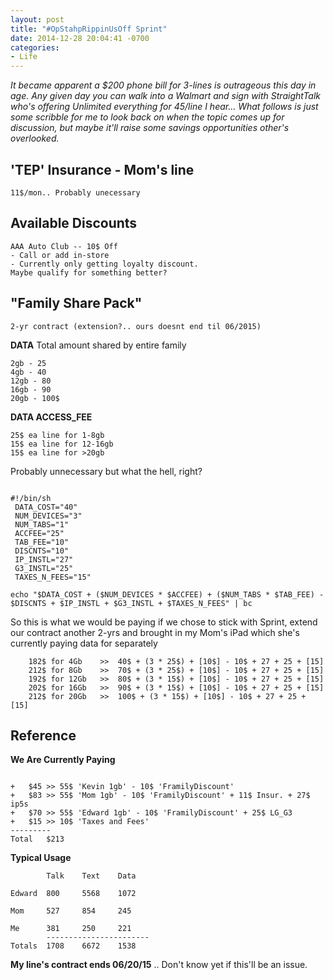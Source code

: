 ```yaml
---
layout: post
title: "#OpStahpRippinUsOff Sprint"
date: 2014-12-28 20:04:41 -0700
categories:
- Life
---
```


*It became apparent a $200 phone bill for 3-lines is outrageous this day in age. Any given day you can walk into a Walmart and sign with StraightTalk who's offering Unlimited everything for 45/line I hear... What follows is just some scribble for me to look back on when the topic comes up for discussion, but maybe it'll raise some savings opportunities other's overlooked.*

## 'TEP' Insurance - Mom's line
	11$/mon.. Probably unecessary

## Available Discounts
	AAA Auto Club -- 10$ Off  
	- Call or add in-store  
	- Currently only getting loyalty discount.
	Maybe qualify for something better? 

## "Family Share Pack"

	2-yr contract (extension?.. ours doesnt end til 06/2015)
	
**DATA**
Total amount shared by entire family

	2gb - 25  
	4gb - 40  
	12gb - 80  
	16gb - 90  	
	20gb - 100$  

**DATA ACCESS_FEE**
	
	25$ ea line for 1-8gb  
	15$ ea line for 12-16gb  
	15$ ea line for >20gb  


Probably unnecessary but what the hell, right?

```

#!/bin/sh
 DATA_COST="40"
 NUM_DEVICES="3"
 NUM_TABS="1"
 ACCFEE="25"
 TAB_FEE="10"
 DISCNTS="10"
 IP_INSTL="27"
 G3_INSTL="25"
 TAXES_N_FEES="15"
 
echo "$DATA_COST + ($NUM_DEVICES * $ACCFEE) + ($NUM_TABS * $TAB_FEE) - $DISCNTS + $IP_INSTL + $G3_INSTL + $TAXES_N_FEES" | bc

```

So this is what we would be paying if we chose to stick with Sprint, extend our contract another 2-yrs and brought in my Mom's iPad which she's currently paying data for separately 

```
	182$ for 4Gb 	>> 	40$ + (3 * 25$) + [10$] - 10$ + 27 + 25 + [15]
	212$ for 8Gb	>> 	70$ + (3 * 25$) + [10$] - 10$ + 27 + 25 + [15]  
	192$ for 12Gb	>> 	80$ + (3 * 15$) + [10$] - 10$ + 27 + 25 + [15] 
	202$ for 16Gb	>> 	90$ + (3 * 15$) + [10$] - 10$ + 27 + 25 + [15] 
	212$ for 20Gb	>> 	100$ + (3 * 15$) + [10$] - 10$ + 27 + 25 + [15] 

```

## Reference

**We Are Currently Paying**

```

+   $45	>> 55$ 'Kevin 1gb' - 10$ 'FramilyDiscount'
+   $83	>> 55$ 'Mom 1gb' - 10$ 'FramilyDiscount' + 11$ Insur. + 27$ ip5s
+   $70	>> 55$ 'Edward 1gb' - 10$ 'FramilyDiscount' + 25$ LG_G3
+   $15	>> 10$ 'Taxes and Fees'
---------  
Total 	$213

```

**Typical Usage**

```
        Talk	Text	Data
		
Edward  800     5568    1072

Mom     527	    854	    245

Me      381	    250	    221
        -----------------------
Totals  1708	6672	1538
```
	
**My line's contract ends 06/20/15** .. Don't know yet if this'll be an issue.
